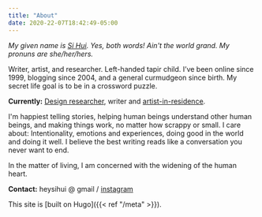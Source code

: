 ```yaml
---
title: "About"
date: 2020-22-07T18:42:49-05:00
---
```

*My given name is [Si Hui](https://instagram.com/sihui). Yes, both words! Ain't the world grand.
My pronuns are she/her/hers.*

Writer, artist, and researcher. Left-handed tapir child. I’ve been online since 1999, blogging since 2004, and a general curmudgeon since birth. My secret life goal is to be in a crossword puzzle.

**Currently:** [Design researcher](working), writer and [artist-in-residence](https://centre42.sg/the-vault-lite-open-call/).

I'm happiest telling stories, helping human beings understand other human beings, and making things work, no matter how scrappy or small. I care about: Intentionality, emotions and experiences, doing good in the world and doing it well. I believe the best writing reads like a conversation you never want to end.

In the matter of living, I am concerned with the widening of the human heart.

**Contact:** heysihui @ gmail / [instagram](https://instagram.com/sihui)

This site is [built on Hugo]({{< ref "/meta" >}}).
